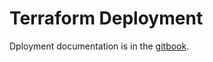 # Terraform Deployment

Dployment documentation is in the [gitbook](https://zorroa.gitbook.io/zvi-deployment/-M7mj4Sd56c0dmNnwof_/).

